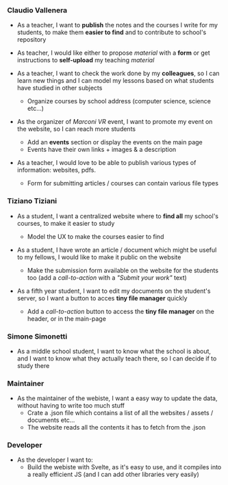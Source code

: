 ### Claudio Vallenera
- As a teacher, I want to **publish** the notes and the courses I write for
my students, to make them **easier to find** and to contribute to school's
repository

- As teacher, I would like either to propose *material* with a **form** or get 
instructions to **self-upload** my teaching *material*

- As a teacher, I want to check the work done by my **colleagues**, 
so I can learn new things and I can model my 
lessons based on what students have studied in other subjects
	- Organize courses by school address (computer science, science etc...)

- As the organizer of *Marconi VR* event, I want to promote my event 
on the website, so I can reach more students
	- Add an **events** section or display the events on the main page
	- Events have their own links + images & a description

- As a teacher, I would love to be able to publish various types of 
information: websites, pdfs.
	- Form for submitting articles / courses can contain various file types

### Tiziano Tiziani
- As a student, I want a centralized website where to **find all** my
school's courses, to make it easier to study
	- Model the UX to make the courses easier to find

- As a student, I have wrote an article / document which might be useful
to my fellows, I would like to make it public on the website
	- Make the submission form available on the website for the students 
	too (add a *call-to-action* with a *"Submit your work"* text)

- As a fifth year student, I want to edit my documents on the student's 
server, so I want a button to acces **tiny file manager** quickly
	- Add a *call-to-action* button to access the **tiny file manager** 
	on the header, or in the main-page 

### Simone Simonetti
- As a middle school student, I want to know what the school is about,
and I want to know what they actually teach there, so I can decide if
to study there


### Maintainer
- As the maintainer of the webiste, I want a easy way to update the data,
without having to write too much stuff
	- Crate a .json file which contains a list of all the websites /
	assets / documents etc...
	- The website reads all the contents it has to fetch from the .json


### Developer
- As the developer I want to:
	- Build the webiste with Svelte, as it's easy to use, and it compiles
	into a really efficient JS (and I can add other libraries very easily)